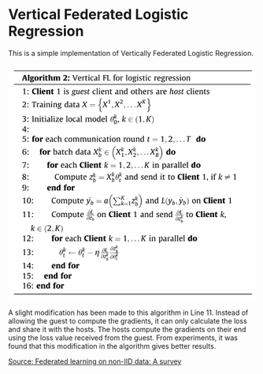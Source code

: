 # Vertical Federated Logistic Regression
This is a simple implementation of Vertically Federated Logistic Regression.

![Algorithm for HFL](VFL_Algorithm.PNG)

A slight modification has been made to this algorithm in Line 11. Instead of allowing the guest to compute the gradients, it can only calculate the loss and share it with the hosts. The hosts compute the gradients on their end using the loss value received from the guest. From experiments, it was found that this modification in the algorithm gives better results.

[Source: Federated learning on non-IID data: A survey](https://www.sciencedirect.com/science/article/abs/pii/S0925231221013254)
